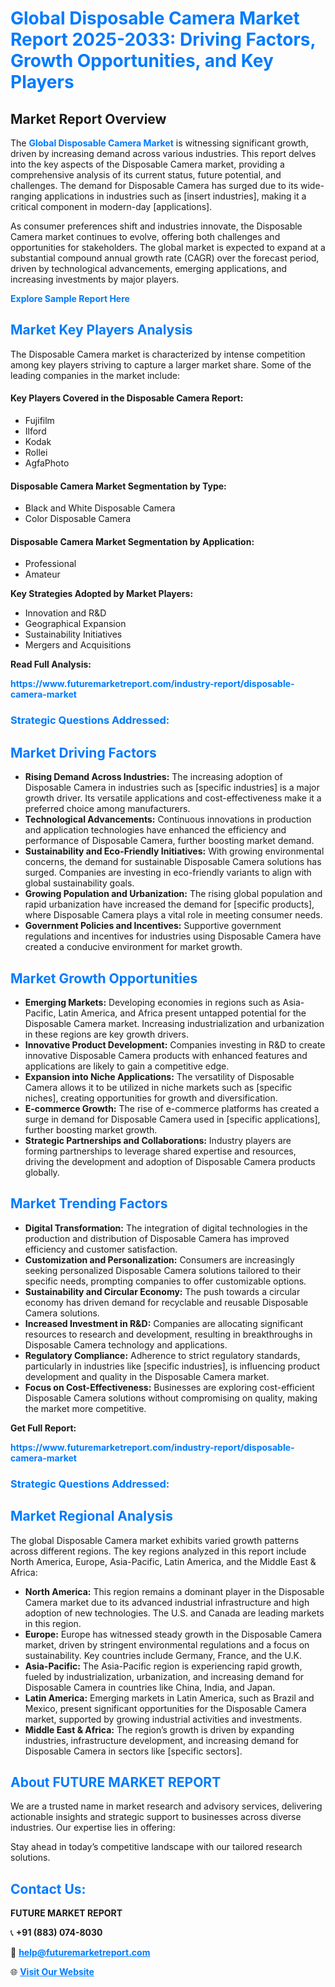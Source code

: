 <h1 style="color: #007BFF;">Global Disposable Camera Market Report 2025-2033: Driving Factors, Growth Opportunities, and Key Players</h1>

<section id="overview">
<h2>Market Report Overview</h2>
<p>The <a href="https://www.futuremarketreport.com/industry-report/disposable-camera-market" style="color: #007BFF; text-decoration: none;"><strong>Global Disposable Camera Market</strong></a> is witnessing significant growth, driven by increasing demand across various industries. This report delves into the key aspects of the Disposable Camera market, providing a comprehensive analysis of its current status, future potential, and challenges. The demand for Disposable Camera has surged due to its wide-ranging applications in industries such as [insert industries], making it a critical component in modern-day [applications].</p>
<p>As consumer preferences shift and industries innovate, the Disposable Camera market continues to evolve, offering both challenges and opportunities for stakeholders. The global market is expected to expand at a substantial compound annual growth rate (CAGR) over the forecast period, driven by technological advancements, emerging applications, and increasing investments by major players.</p>
</section>

<section id="overview">
<p><a href="https://www.futuremarketreport.com/request-sample/reportId=81976" style="color: #007BFF; text-decoration: none;"><strong>Explore Sample Report Here</strong></a></p>
</section>

<section id="key-players">
<h2 style="color: #007BFF;">Market Key Players Analysis</h2>
<p>The Disposable Camera market is characterized by intense competition among key players striving to capture a larger market share. Some of the leading companies in the market include:</p>
<h4>Key Players Covered in the Disposable Camera Report:</h4>
<ul><li>Fujifilm</li><li>Ilford</li><li>Kodak</li><li>Rollei</li><li>AgfaPhoto</li></ul>
<h4>Disposable Camera Market Segmentation by Type:</h4>
<ul><li>Black and White Disposable Camera</li><li>Color Disposable Camera</li></ul>

<h4>Disposable Camera Market Segmentation by Application:</h4>
<ul><li>Professional</li><li>Amateur</li></ul>
<p><strong>Key Strategies Adopted by Market Players:</strong></p>
<ul>
<li>Innovation and R&D</li>
<li>Geographical Expansion</li>
<li>Sustainability Initiatives</li>
<li>Mergers and Acquisitions</li>
</ul>
</section>

<section>
<p><strong>Read Full Analysis: </strong></p><a href="https://www.futuremarketreport.com/industry-report/disposable-camera-market" style="color: #007BFF; text-decoration: none;"><strong>https://www.futuremarketreport.com/industry-report/disposable-camera-market</strong></a>
<h3 style="color: #007BFF;">Strategic Questions Addressed:</h3>
</section>

<section id="driving-factors">
<h2 style="color: #007BFF;">Market Driving Factors</h2>
<ul>
<li><strong>Rising Demand Across Industries:</strong> The increasing adoption of Disposable Camera in industries such as [specific industries] is a major growth driver. Its versatile applications and cost-effectiveness make it a preferred choice among manufacturers.</li>
<li><strong>Technological Advancements:</strong> Continuous innovations in production and application technologies have enhanced the efficiency and performance of Disposable Camera, further boosting market demand.</li>
<li><strong>Sustainability and Eco-Friendly Initiatives:</strong> With growing environmental concerns, the demand for sustainable Disposable Camera solutions has surged. Companies are investing in eco-friendly variants to align with global sustainability goals.</li>
<li><strong>Growing Population and Urbanization:</strong> The rising global population and rapid urbanization have increased the demand for [specific products], where Disposable Camera plays a vital role in meeting consumer needs.</li>
<li><strong>Government Policies and Incentives:</strong> Supportive government regulations and incentives for industries using Disposable Camera have created a conducive environment for market growth.</li>
</ul>
</section>

<section id="growth-opportunities">
<h2 style="color: #007BFF;">Market Growth Opportunities</h2>
<ul>
<li><strong>Emerging Markets:</strong> Developing economies in regions such as Asia-Pacific, Latin America, and Africa present untapped potential for the Disposable Camera market. Increasing industrialization and urbanization in these regions are key growth drivers.</li>
<li><strong>Innovative Product Development:</strong> Companies investing in R&D to create innovative Disposable Camera products with enhanced features and applications are likely to gain a competitive edge.</li>
<li><strong>Expansion into Niche Applications:</strong> The versatility of Disposable Camera allows it to be utilized in niche markets such as [specific niches], creating opportunities for growth and diversification.</li>
<li><strong>E-commerce Growth:</strong> The rise of e-commerce platforms has created a surge in demand for Disposable Camera used in [specific applications], further boosting market growth.</li>
<li><strong>Strategic Partnerships and Collaborations:</strong> Industry players are forming partnerships to leverage shared expertise and resources, driving the development and adoption of Disposable Camera products globally.</li>
</ul>
</section>

<section id="trending-factors">
<h2 style="color: #007BFF;">Market Trending Factors</h2>
<ul>
<li><strong>Digital Transformation:</strong> The integration of digital technologies in the production and distribution of Disposable Camera has improved efficiency and customer satisfaction.</li>
<li><strong>Customization and Personalization:</strong> Consumers are increasingly seeking personalized Disposable Camera solutions tailored to their specific needs, prompting companies to offer customizable options.</li>
<li><strong>Sustainability and Circular Economy:</strong> The push towards a circular economy has driven demand for recyclable and reusable Disposable Camera solutions.</li>
<li><strong>Increased Investment in R&D:</strong> Companies are allocating significant resources to research and development, resulting in breakthroughs in Disposable Camera technology and applications.</li>
<li><strong>Regulatory Compliance:</strong> Adherence to strict regulatory standards, particularly in industries like [specific industries], is influencing product development and quality in the Disposable Camera market.</li>
<li><strong>Focus on Cost-Effectiveness:</strong> Businesses are exploring cost-efficient Disposable Camera solutions without compromising on quality, making the market more competitive.</li>
</ul>
</section>

<section>
<p><strong>Get Full Report: </strong></p><a href="https://www.futuremarketreport.com/industry-report/disposable-camera-market" style="color: #007BFF; text-decoration: none;"><strong>https://www.futuremarketreport.com/industry-report/disposable-camera-market</strong></a>
<h3 style="color: #007BFF;">Strategic Questions Addressed:</h3>
</section>


<section id="regional-analysis">
<h2 style="color: #007BFF;">Market Regional Analysis</h2>
<p>The global Disposable Camera market exhibits varied growth patterns across different regions. The key regions analyzed in this report include North America, Europe, Asia-Pacific, Latin America, and the Middle East & Africa:</p>
<ul>
<li><strong>North America:</strong> This region remains a dominant player in the Disposable Camera market due to its advanced industrial infrastructure and high adoption of new technologies. The U.S. and Canada are leading markets in this region.</li>
<li><strong>Europe:</strong> Europe has witnessed steady growth in the Disposable Camera market, driven by stringent environmental regulations and a focus on sustainability. Key countries include Germany, France, and the U.K.</li>
<li><strong>Asia-Pacific:</strong> The Asia-Pacific region is experiencing rapid growth, fueled by industrialization, urbanization, and increasing demand for Disposable Camera in countries like China, India, and Japan.</li>
<li><strong>Latin America:</strong> Emerging markets in Latin America, such as Brazil and Mexico, present significant opportunities for the Disposable Camera market, supported by growing industrial activities and investments.</li>
<li><strong>Middle East & Africa:</strong> The region’s growth is driven by expanding industries, infrastructure development, and increasing demand for Disposable Camera in sectors like [specific sectors].</li>
</ul>
</section>

<footer>
<h2 style="color: #007BFF;">About FUTURE MARKET REPORT</h2>
<p>We are a trusted name in market research and advisory services, delivering actionable insights and strategic support to businesses across diverse industries. Our expertise lies in offering:</p>

<p>Stay ahead in today’s competitive landscape with our tailored research solutions.</p>

<h2 style="color: #007BFF;">Contact Us:</h2>
<p><strong>FUTURE MARKET REPORT</strong></p>
<p>📞 <strong>+91 (883) 074-8030</strong></p>
<p>📧 <strong><a href="mailto:help@futuremarketreport.com" style="color: #007BFF;">help@futuremarketreport.com</a></strong></p>
<p>🌐 <strong><a href="https://www.futuremarketreport.com/" style="color: #007BFF;">Visit Our Website</a></strong></p>
</footer>